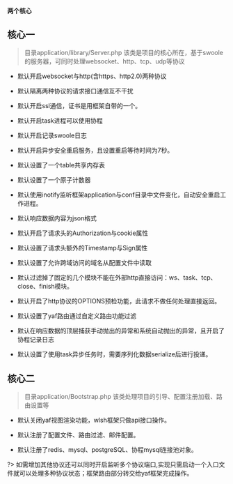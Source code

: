 #### 两个核心

## 核心一

> 目录application/library/Server.php 该类是项目的核心所在，基于swoole的服务器，可同时处理websocket、http、tcp、udp等协议

* 默认开启websocket与http(含https、http2.0)两种协议

* 默认隔离两种协议的请求接口通信互不干扰

* 默认开启ssl通信，证书是用框架自带的一个。

* 默认开启task进程可以使用协程

* 默认开启记录swoole日志

* 默认开启异步安全重启服务，且设置重启等待时间为7秒。

* 默认设置了一个table共享内存表

* 默认设置了一个原子计数器

* 默认使用inotify监听框架application与conf目录中文件变化，自动安全重启工作进程。

* 默认响应数据内容为json格式

* 默认开启了请求头的Authorization与cookie属性

* 默认设置了请求头额外的Timestamp与Sign属性

* 默认设置了允许跨域访问的域名从配置文件中读取

* 默认过滤掉了固定的几个模块不能在外部http直接访问：ws、task、tcp、close、finish模块。

* 默认开启了http协议的OPTIONS预检功能，此请求不做任何处理直接返回。

* 默认设置了yaf路由通过自定义路由功能过滤

* 默认在响应数据的顶层捕获手动抛出的异常和系统自动抛出的异常，且开启了协程记录日志

* 默认设置了使用task异步任务时，需要序列化数据serialize后进行投递。

## 核心二

> 目录application/Bootstrap.php 该类处理项目的引导、配置注册加载、路由设置等

* 默认关闭yaf视图渲染功能，wlsh框架只做api接口操作。

* 默认注册了配置文件、路由过滤、邮件配置。

* 默认注册了redis、mysql、postgreSQL、协程mysql连接池对象。

?> 如需增加其他协议还可以同时开启监听多个协议端口,实现只需启动一个入口文件就可以处理多种协议状态；框架路由部分转交给yaf框架完成操作。

